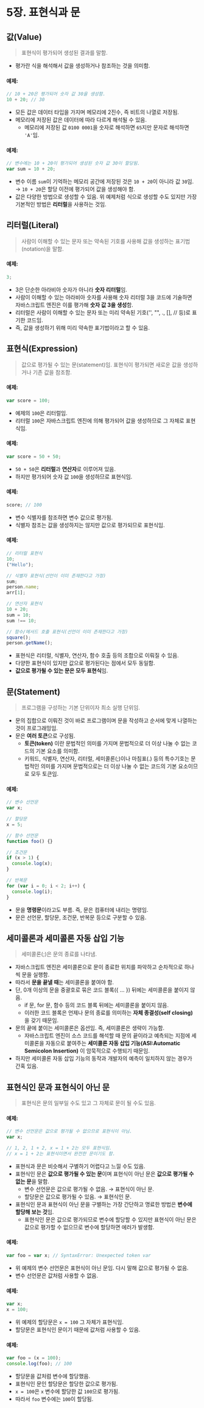 # 5장. 표현식과 문

## 값(Value)

> 표현식이 평가되어 생성된 결과를 말함.

- 평가란 식을 해석해서 값을 생성하거나 참조하는 것을 의미함.

#### 예제:

```js
// 10 + 20은 평가되어 숫자 값 30을 생성함.
10 + 20; // 30
```

- 모든 값은 데이터 타입을 가지며 메모리에 2진수, 즉 비트의 나열로 저장됨.
- 메모리에 저장된 값은 데이터에 따라 다르게 해석될 수 있음.
  - 메모리에 저장된 값 `0100 0001`을 숫자로 해석하면 `65`지만 문자로 해석하면 `'A'`임.

#### 예제:

```js
// 변수에는 10 + 20이 평가되어 생성된 숫자 값 30이 할당됨.
var sum = 10 + 20;
```

- 변수 이름 `sum`이 기억하는 메모리 공간에 저장된 것은 `10 + 20`이 아니라 값 `30`임. → `10 + 20`은 할당 이전에 평가되어 값을 생성해야 함.
- 값은 다양한 방법으로 생성할 수 있음. 위 예제처럼 식으로 생성할 수도 있지만 가장 기본적인 방법은 **리터럴**을 사용하는 것임.

## 리터럴(Literal)

> 사람이 이해할 수 있는 문자 또는 약속된 기호를 사용해 값을 생성하는 표기법(notation)을 말함.

#### 예제:

```js
3;
```

- 3은 단순한 아라비아 숫자가 아니라 **숫자 리터럴**임.
- 사람이 이해할 수 있는 아라비아 숫자를 사용해 숫자 리터럴 3을 코드에 기술하면 자바스크립트 엔진은 이를 평가해 **숫자 값 3을 생성**함.
- 리터럴은 사람이 이해할 수 있는 문자 또는 미리 약속된 기호('', "", ., [], // 등)로 표기한 코드임.
- 즉, 값을 생성하기 위해 미리 약속한 표기법이라고 할 수 있음.

## 표현식(Expression)

> 값으로 평가될 수 있는 문(statement)임. 표현식이 평가되면 새로운 값을 생성하거나 기존 값을 참조함.

#### 예제:

```js
var score = 100;
```

- 예제의 `100`은 리터럴임.
- 리터럴 `100`은 자바스크립트 엔진에 의해 평가되어 값을 생성하므로 그 자체로 표현식임.

#### 예제:

```js
var score = 50 + 50;
```

- `50 + 50`은 **리터럴**과 **연산자**로 이루어져 있음.
- 하지만 평가되어 숫자 값 `100`을 생성하므로 표현식임.

#### 예제:

```js
score; // 100
```

- 변수 식별자를 참조하면 변수 값으로 평가됨.
- 식별자 참조는 값을 생성하지는 않지만 값으로 평가되므로 표현식임.

#### 예제:

```js
// 리터럴 표현식
10;
("Hello");

// 식별자 표현식(선언이 이미 존재한다고 가정)
sum;
person.name;
arr[1];

// 연산자 표현식
10 + 20;
sum = 10;
sum !== 10;

// 함수/메서드 호출 표현식(선언이 이미 존재한다고 가정)
square();
person.getName();
```

- 표현식은 리터럴, 식별자, 연산자, 함수 호출 등의 조합으로 이뤄질 수 있음.
- 다양한 표현식이 있지만 값으로 평가된다는 점에서 모두 동일함.
- **값으로 평가될 수 있는 문은 모두 표현식**임.

## 문(Statement)

> 프로그램을 구성하는 기본 단위이자 최소 실행 단위임.

- 문의 집합으로 이뤄진 것이 바로 프로그램이며 문을 작성하고 순서에 맞게 나열하는 것이 프로그래밍임.
- 문은 **여러 토큰**으로 구성됨.
  - **토큰(token)** 이란 문법적인 의미를 가지며 문법적으로 더 이상 나눌 수 없는 코드의 기본 요소를 의미함.
  - 키워드, 식별자, 연산자, 리터럴, 세미콜론(;)이나 마침표(.) 등의 특수기호는 문법적인 의미를 가지며 문법적으로는 더 이상 나눌 수 없는 코드의 기본 요소이므로 모두 토큰임.

#### 예제:

```js
// 변수 선언문
var x;

// 할당문
x = 5;

// 함수 선언문
function foo() {}

// 조건문
if (x > 1) {
  console.log(x);
}

// 반복문
for (var i = 0; i < 2; i++) {
  console.log(i);
}
```

- 문을 **명령문**이라고도 부름. 즉, 문은 컴퓨터에 내리는 명령임.
- 문은 선언문, 할당문, 조건문, 반복문 등으로 구분할 수 있음.

## 세미콜론과 세미콜론 자동 삽입 기능

> 세미콜론(;)은 문의 종료를 나타냄.

- 자바스크립트 엔진은 세미콜론으로 문이 종료한 위치를 파악하고 순차적으로 하나씩 문을 실행함.
- 따라서 **문을 끝낼 때**는 세미콜론을 붙여야 함.
- 단, 0개 이상의 문을 중괄호로 묶은 코드 블록({ ... }) 뒤에는 세미콜론을 붙이지 않음.
  - if 문, for 문, 함수 등의 코드 블록 뒤에는 세미콜론을 붙이지 않음.
  - 이러한 코드 블록은 언제나 문의 종료를 의미하는 **자체 종결성(self closing)** 을 갖기 때문임.
- 문의 끝에 붙이는 세미콜론은 옵션임. 즉, 세미콜론은 생략이 가능함.
  - 자바스크립트 엔진이 소스 코드를 해석할 때 문의 끝이라고 예측되는 지점에 세미콜론을 자동으로 붙여주는 **세미콜론 자동 삽입 기능(ASI:Automatic Semicolon Insertion)** 이 암묵적으로 수행되기 때문임.
- 하지만 세미콜론 자동 삽입 기능의 동작과 개발자의 예측이 일치하지 않는 경우가 간혹 있음.

## 표현식인 문과 표현식이 아닌 문

> 표현식은 문의 일부일 수도 있고 그 자체로 문이 될 수도 있음.

#### 예제:

```js
// 변수 선언문은 값으로 평가될 수 없으므로 표현식이 아님.
var x;

// 1, 2, 1 + 2, x = 1 + 2는 모두 표현식임.
// x = 1 + 2는 표현식이면서 완전한 문이기도 함.
```

- 표현식과 문은 비슷해서 구별하기 어렵다고 느낄 수도 있음.
- 표현식인 문은 **값으로 평가될 수 있는 문**이며 표현식이 아닌 문은 **값으로 평가될 수 없는 문**을 말함.
  - 변수 선언문은 값으로 평가될 수 없음. → 표현식이 아닌 문.
  - 할당문은 값으로 평가될 수 있음. → 표현식인 문.
- 표현식인 문과 표현식이 아닌 문을 구별하는 가장 간단하고 명료한 방법은 **변수에 할당해 보는 것**임.
  - 표현식인 문은 값으로 평가되므로 변수에 할당할 수 있지만 표현식이 아닌 문은 값으로 평가할 수 없으므로 변수에 할당하면 에러가 발생함.

#### 예제:

```js
var foo = var x; // SyntaxError: Unexpected token var
```

- 위 예제의 변수 선언문은 표현식이 아닌 문임. 다시 말해 값으로 평가될 수 없음.
- 변수 선언문은 값처럼 사용할 수 없음.

#### 예제:

```js
var x;
x = 100;
```

- 위 예제의 할당문은 `x = 100` 그 자체가 표현식임.
- 할당문은 표현식인 문이기 때문에 값처럼 사용할 수 있음.

#### 예제:

```js
var foo = (x = 100);
console.log(foo); // 100
```

- 할당문을 값처럼 변수에 할당했음.
- 표현식인 문인 할당문은 할당한 값으로 평가됨.
- `x = 100`은 `x` 변수에 할당한 값 `100`으로 평가됨.
- 따라서 `foo` 변수에는 `100`이 할당됨.
